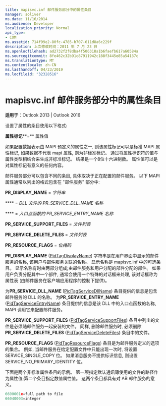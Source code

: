 ```yaml
---
title: mapisvc.inf 邮件服务部分中的属性条目
manager: soliver
ms.date: 11/16/2014
ms.audience: Developer
localization_priority: Normal
api_type:
- COM
ms.assetid: 714f99e2-80fc-4785-b707-611d8a6c229f
description: 上次修改时间：2011 年 7 月 23 日
ms.openlocfilehash: ad2732f2f8dba4f506318a1b6faefb617a60584a
ms.sourcegitcommit: 8fe462c32b91c87911942c188f3445e85a54137c
ms.translationtype: MT
ms.contentlocale: zh-CN
ms.lasthandoff: 04/23/2019
ms.locfileid: "32328516"
---
```

# <a name="property-entries-in-mapisvcinf-message-service-sections"></a>mapisvc.inf 邮件服务部分中的属性条目

  
  
**适用于**：Outlook 2013 | Outlook 2016 
  
设置了属性的条目使用以下格式:
  
 **属性标记****=** 属性值 
  
如果配置数据表示由 MAPI 预定义的属性之一, 则该属性标记可以是标准 MAPI 属性标记, 如果数据不代表 mapi 属性, 则为非标准标记。 通过将属性标识符的值与属性类型相结合来生成非标准标记。 结果是一个8位十六进制数。 属性值可以是对属性标记有意义的任何内容。 
  
邮件服务部分可以包含不同的条目, 具体取决于正在配置的邮件服务。 以下 MAPI 属性通常以列出的格式包含在 "邮件服务" 部分中:
  
 **PR_DISPLAY_NAME** =  _字符串_
  
 **** =  _DLL 文件的 PR_SERVICE_DLL_NAME 名称_
  
 **** =  _入口点函数的 PR_SERVICE_ENTRY_NAME 名称_
  
 **PR_SERVICE_SUPPORT_FILES** =  _文件列表_
  
 **PR_SERVICE_DELETE_FILES** =  _文件列表_
  
 **PR_RESOURCE_FLAGS** =  _位掩码_
  
**PR_DISPLAY_NAME** ([PidTagDisplayName](pidtagdisplayname-canonical-property.md)) 字符串是在用户界面中显示的邮件服务的名称, 该用户与邮件服务关联的名称。 显示名称是 mapisvc.inf 中的可选条目。 显示名称有时由两部分组成;由邮件服务和用户分配的部件分配的部件。 如果用户负责分配其中一个部件, 通常会使用一个特殊的对话框来处理, 该对话框称为属性表 (由邮件服务在客户端应用程序的控制下提供)。 
  
为**PR_SERVICE_DLL_NAME** ([PidTagServiceDllName](pidtagservicedllname-canonical-property.md)) 条目提供的信息是包含邮件服务的 DLL 的名称。 为**PR_SERVICE_ENTRY_NAME** ([PidTagServiceEntryName](pidtagserviceentryname-canonical-property.md)) 条目提供的信息是该 DLL 中的入口点函数的名称, MAPI 调用它来配置邮件服务。 
  
**PR_SERVICE_SUPPORT_FILES** ([PidTagServiceSupportFiles](pidtagservicesupportfiles-canonical-property.md)) 条目中列出的文件是必须随邮件服务一起安装的文件。 同样, 删除邮件服务时, 必须删除**PR_SERVICE_DELETE_FILES** ([PidTagServiceDeleteFiles](pidtagservicedeletefiles-canonical-property.md)) 条目中的文件。 
  
**PR_RESOURCE_FLAGS** ([PidTagResourceFlags](pidtagresourceflags-canonical-property.md)) 条目是为邮件服务定义的选项的集合。 例如, 当邮件服务在给定配置文件中只能出现一次时, 将设置 SERVICE_SINGLE_COPY 位。 如果消息服务不提供标识信息, 则设置 SERVICE_NO_PRIMARY_IDENTITY 位。 
  
下面是两个非标准属性条目的示例。 第一项指定默认通讯簿使用的文件的路径作为属性值;第二个条目指定数值属性值。 这两个条目都具有对 AB 邮件服务的意义。
  
```cpp
6600001e=full path to file
66040003=integer

```



